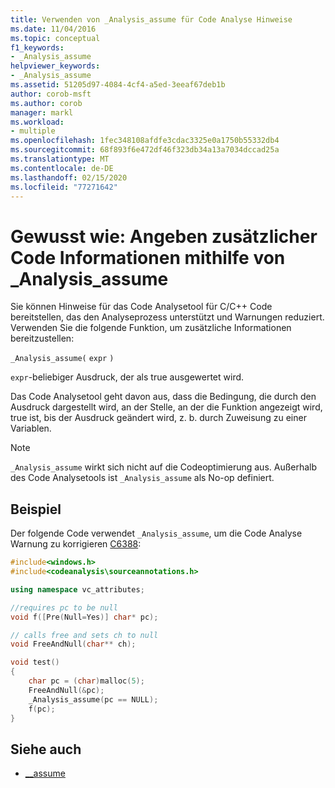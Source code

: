 ```yaml
---
title: Verwenden von _Analysis_assume für Code Analyse Hinweise
ms.date: 11/04/2016
ms.topic: conceptual
f1_keywords:
- _Analysis_assume
helpviewer_keywords:
- _Analysis_assume
ms.assetid: 51205d97-4084-4cf4-a5ed-3eeaf67deb1b
author: corob-msft
ms.author: corob
manager: markl
ms.workload:
- multiple
ms.openlocfilehash: 1fec348108afdfe3cdac3325e0a1750b55332db4
ms.sourcegitcommit: 68f893f6e472df46f323db34a13a7034dccad25a
ms.translationtype: MT
ms.contentlocale: de-DE
ms.lasthandoff: 02/15/2020
ms.locfileid: "77271642"
---
```

# <a name="how-to-specify-additional-code-information-by-using-_analysis_assume"></a>Gewusst wie: Angeben zusätzlicher Code Informationen mithilfe von _Analysis_assume

Sie können Hinweise für das Code Analysetool für C/C++ Code bereitstellen, das den Analyseprozess unterstützt und Warnungen reduziert. Verwenden Sie die folgende Funktion, um zusätzliche Informationen bereitzustellen:

`_Analysis_assume(`  `expr`  `)`

`expr`-beliebiger Ausdruck, der als true ausgewertet wird.

Das Code Analysetool geht davon aus, dass die Bedingung, die durch den Ausdruck dargestellt wird, an der Stelle, an der die Funktion angezeigt wird, true ist, bis der Ausdruck geändert wird, z. b. durch Zuweisung zu einer Variablen.

> [!NOTE]
> `_Analysis_assume` wirkt sich nicht auf die Codeoptimierung aus. Außerhalb des Code Analysetools ist `_Analysis_assume` als No-op definiert.

## <a name="example"></a>Beispiel

Der folgende Code verwendet `_Analysis_assume`, um die Code Analyse Warnung zu korrigieren [C6388](../code-quality/c6388.md):

```cpp
#include<windows.h>
#include<codeanalysis\sourceannotations.h>

using namespace vc_attributes;

//requires pc to be null
void f([Pre(Null=Yes)] char* pc);

// calls free and sets ch to null
void FreeAndNull(char** ch);

void test()
{
    char pc = (char)malloc(5);
    FreeAndNull(&pc);
    _Analysis_assume(pc == NULL);
    f(pc);
}
```

## <a name="see-also"></a>Siehe auch

- [__assume](/cpp/intrinsics/assume)
